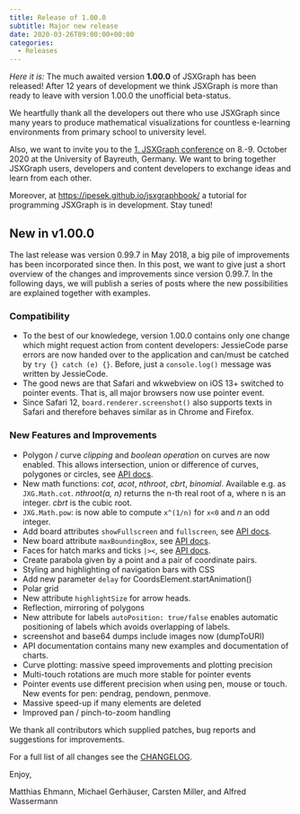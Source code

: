 ```yaml
---
title: Release of 1.00.0
subtitle: Major new release
date: 2020-03-26T09:00:00+00:00
categories:
  - Releases
---
```

*Here it is:*
The much awaited version **1.00.0** of JSXGraph has been released!
After 12 years of development we think JSXGraph is more than ready to 
leave with version 1.00.0 the unofficial beta-status.

We heartfully thank all the developers out there who use JSXGraph since many years
to produce mathematical visualizations for countless e-learning environments
from primary school to university level.

Also, we want to invite you to the 
[1. JSXGraph conference](https://jsxgraph.org/conf) on 8.-9. October 2020 at the University of Bayreuth, 
Germany. We want to bring together JSXGraph users, developers and content developers to exchange ideas and learn from
each other.

Moreover, at <https://ipesek.github.io/jsxgraphbook/> a tutorial for programming JSXGraph is in development. Stay tuned!

## New in v1.00.0

The last release was version 0.99.7 in May 2018, a big pile of improvements has been incorporated since then.
In this post, we want to give  just a short overview of the changes and improvements since version 0.99.7.
In the following days, we will publish a series of posts where the new possibilities are explained 
together with examples.

### Compatibility

* To the best of our knowledege, version 1.00.0 contains only one change which might request action from content developers: 
JessieCode parse errors are now handed over to the application and can/must be catched by `try {} catch (e) {}`. Before,
just a `console.log()` message was written by JessieCode.
* The good news are that Safari and wkwebview on iOS 13+ switched to pointer events. That is, all major browsers now use pointer event.
* Since Safari 12, `board.renderer.screenshot()` also supports texts in Safari and therefore behaves similar as in Chrome and Firefox.

### New Features and Improvements

* Polygon / curve *clipping* and *boolean operation* on curves are now enabled. 
This allows intersection, union or difference of curves, polygones or circles, see
[API docs](https://jsxgraph.org/docs/symbols/JXG.Math.Clip.html).
* New math functions: *cot*, *acot*, *nthroot*, *cbrt*, *binomial*. Available e.g. as `JXG.Math.cot`.
*nthroot(a, n)* returns the n-th real root of a, where n is an integer. *cbrt* is the cubic root.
* `JXG.Math.pow`: is now able to compute `x^(1/n)` for `x<0` and $n$ an odd integer.
* Add board attributes `showFullscreen` and `fullscreen`, see [API docs](https://jsxgraph.org/docs/symbols/JXG.Board.html#fullscreen).
* New board attribute `maxBoundingBox`, see [API docs](https://jsxgraph.org/docs/symbols/JXG.Board.html#maxboundingbox).
* Faces for hatch marks and ticks `|><`, see [API docs](https://jsxgraph.org/docs/symbols/Hatch).
* Create parabola given by a point and a pair of coordinate pairs.
* Styling and highlighting of navigation bars with CSS
* Add new parameter `delay` for CoordsElement.startAnimation()
* Polar grid
* New attribute `highlightSize` for arrow heads.
* Reflection, mirroring of polygons
* New attribute for labels `autoPosition: true/false` enables automatic positioning of labels which avoids overlapping of labels.
* screenshot and base64 dumps include images now (dumpToURI)
* API documentation contains many new examples and documentation of charts.
* Curve plotting: massive speed improvements and plotting precision
* Multi-touch rotations are much more stable for pointer events
* Pointer events use different precision when using pen, mouse or touch. New events for pen: pendrag, pendown, penmove.
* Massive speed-up if many elements are deleted
* Improved pan / pinch-to-zoom handling

We thank all contributors which supplied patches, bug reports and suggestions for improvements.


For a full list of all changes see the [CHANGELOG](https://github.com/jsxgraph/jsxgraph/blob/master/CHANGELOG.md).

Enjoy, 

Matthias Ehmann, Michael Gerhäuser, Carsten Miller, and Alfred Wassermann
